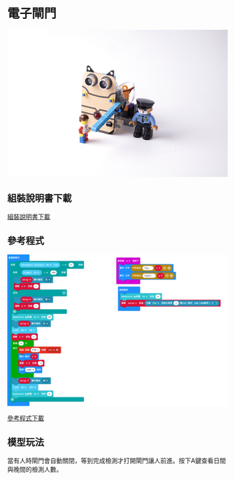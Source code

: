 # 電子閘門

![](../images/gate.png)

## 組裝說明書下載

[組裝說明書下載](www.google.com)

## 參考程式

![](../images/gate_code.png)

[參考程式下載](https://makecode.microbit.org/_b8s5xLE59eqC)

## 模型玩法

當有人時閘門會自動關閉，等到完成檢測才打開閘門讓人前進。按下A鍵查看日間與晚間的檢測人數。